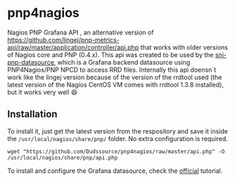 # pnp4nagios
 Nagios PNP Grafana API , an alternative version of https://github.com/lingej/pnp-metrics-api/raw/master/application/controller/api.php that works with older versions of Nagios core and PNP (0.4.x).
 This api was created to be used by the [sni-pnp-datasource](https://grafana.com/plugins/sni-pnp-datasource), which is a Grafana backend datasource using PNP4Nagios/PNP NPCD to access RRD files.
 Internally this api doensn´t work like the lingej version because of the version of the rrdtool used (the latest version of the Nagios CentOS VM comes with rrdtool 1.3.8 installed), but it works very well :smile:


## Installation

 To install it, just get the latest version from the respository and save it inside the `/usr/local/nagios/share/pnp/` folder. No extra configuration is required.

`wget "https://github.com/Dudssource/pnp4nagios/raw/master/api.php" -O /usr/local/nagios/share/pnp/api.php`

To install and configure the Grafana datasource, check the [official](https://grafana.com/plugins/sni-pnp-datasource/installation) tutorial.
